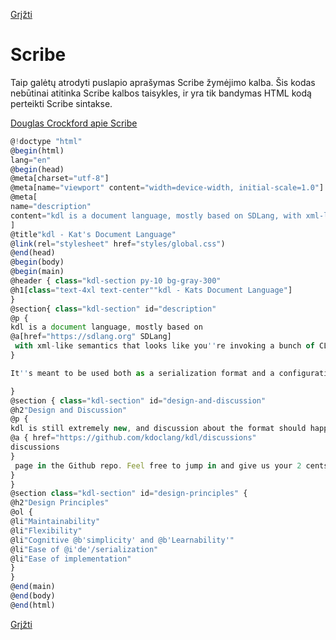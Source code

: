 <!-- markdownlint-disable-next-line MD041 -->
[Grįžti](../index.md)

# Scribe

Taip galėtų atrodyti puslapio aprašymas Scribe žymėjimo kalba. Šis kodas nebūtinai atitinka Scribe kalbos taisykles, ir yra tik bandymas HTML kodą perteikti Scribe sintakse.

[Douglas Crockford apie Scribe](https://nofluffjuststuff.com/blog/douglas_crockford/2007/06/scribe)

```js
@!doctype "html"
@begin(html) 
lang="en"
@begin(head)
@meta[charset="utf-8"]
@meta[name="viewport" content="width=device-width, initial-scale=1.0"]
@meta[
name="description"
content="kdl is a document language, mostly based on SDLang, with xml-like semantics that looks like you're invoking a bunch of CLI commands!"
]
@title"kdl - Kat's Document Language"
@link(rel="stylesheet" href="styles/global.css")
@end(head)
@begin(body)
@begin(main)
@header { class="kdl-section py-10 bg-gray-300"
@h1[class="text-4xl text-center""kdl - Kats Document Language"]
}
@section{ class="kdl-section" id="description" 
@p {
kdl is a document language, mostly based on 
@a[href="https://sdlang.org" SDLang]
 with xml-like semantics that looks like you''re invoking a bunch of CLI commands
}

It''s meant to be used both as a serialization format and a configuration language, and is relatively light on syntax compared to XML.

}
@section { class="kdl-section" id="design-and-discussion"
@h2"Design and Discussion"
@p {
kdl is still extremely new, and discussion about the format should happen over on the 
@a { href="https://github.com/kdoclang/kdl/discussions"
discussions
}
 page in the Github repo. Feel free to jump in and give us your 2 cents!
}
}
@section class="kdl-section" id="design-principles" {
@h2"Design Principles"
@ol {
@li"Maintainability"
@li"Flexibility"
@li"Cognitive @b'simplicity' and @b'Learnability'"
@li"Ease of @i'de'/serialization"
@li"Ease of implementation"
}
}
@end(main)
@end(body)
@end(html)
```

[Grįžti](../index.md)
